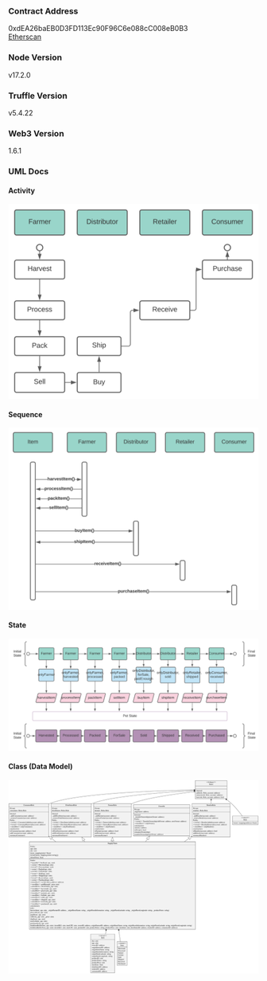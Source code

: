 ### Contract Address
0xdEA26baEB0D3FD113Ec90F96C6e088cC008eB0B3  
[Etherscan](https://rinkeby.etherscan.io/address/0xdEA26baEB0D3FD113Ec90F96C6e088cC008eB0B3)

### Node Version
v17.2.0

### Truffle Version
v5.4.22

### Web3 Version
1.6.1

### UML Docs

#### Activity
![Activity](imgs/activity-uml.svg)
#### Sequence
![Sequence](imgs/sequence-uml.svg)
#### State
![State](imgs/state-uml.svg)

#### Class (Data Model)
![Class](imgs/class-uml.svg)